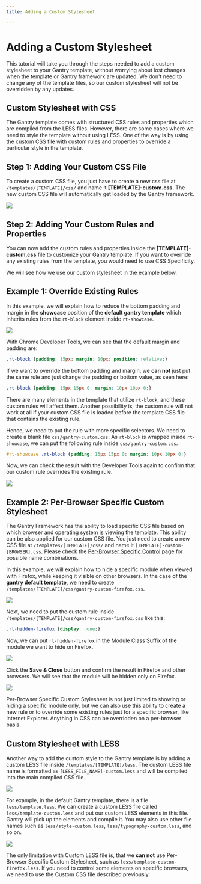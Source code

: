 ```yaml
---
title: Adding a Custom Stylesheet

---
```


Adding a Custom Stylesheet
==========================
This tutorial will take you through the steps needed to add a custom stylesheet to your Gantry template, without worrying about lost changes when the template or Gantry framework are updated. We don't need to change any of the template files, so our custom stylesheet will not be overridden by any updates.


Custom Stylesheet with CSS
--------------------------
The Gantry template comes with structured CSS rules and properties which are compiled from the LESS files. However, there are some cases where we need to style the template without using LESS. One of the way is by using the custom CSS file with custom rules and properties to override a particular style in the template.


Step 1: Adding Your Custom CSS File
-----------------------------------
To create a custom CSS file, you just have to create a new css file at `/templates/[TEMPLATE]/css/` and name it **[TEMPLATE]-custom.css**. The new custom CSS file will automatically get loaded by the Gantry framework.

![](assets/template-custom-css.jpg)


Step 2: Adding Your Custom Rules and Properties
-----------------------------------------------
You can now add the custom rules and properties inside the **[TEMPLATE]-custom.css** file to customize your Gantry template. If you want to override any existing rules from the template, you would need to use CSS Specificity.

We will see how we use our custom stylesheet in the example below.


Example 1: Override Existing Rules
----------------------------------
In this example, we will explain how to reduce the bottom padding and margin in the **showcase** position of the **default gantry template** which inherits rules from the `rt-block` element inside `rt-showcase`.

![](assets/showcase-padding-margin.jpg)

With Chrome Developer Tools, we can see that the default margin and padding are:

~~~ .css
.rt-block {padding: 15px; margin: 10px; position: relative;}
~~~

If we want to override the bottom padding and margin, we **can not** just put the same rule and just change the padding or bottom value, as seen here:

~~~ .css
.rt-block {padding: 15px 15px 0; margin: 10px 10px 0;}
~~~

There are many elements in the template that utilize `rt-block`, and these custom rules will affect them. Another possibility is, the custom rule will not work at all if your custom CSS file is loaded before the template CSS file that contains the existing rule.

Hence, we need to put the rule with more specific selectors. We need to create a blank file `css/gantry-custom.css`. As `rt-block` is wrapped inside `rt-showcase`, we can put the following rule inside `css/gantry-custom.css`.

~~~ .css
#rt-showcase .rt-block {padding: 15px 15px 0; margin: 10px 10px 0;}
~~~

Now, we can check the result with the Developer Tools again to confirm that our custom rule overrides the existing rule.

![](assets/custom-css-result.jpg)


Example 2: Per-Browser Specific Custom Stylesheet
-------------------------------------------------
The Gantry Framework has the ability to load specific CSS file based on which browser and operating system is viewing the template. This ability can be also applied for our custom CSS file. You just need to create a new CSS file at `/templates/[TEMPLATE]/css/` and name it `[TEMPLATE]-custom-[BROWSER].css`. Please check the [Per-Browser Specific Control](../advanced/per_browser_control.md) page for possible name combinations.

In this example, we will explain how to hide a specific module when viewed with Firefox, while keeping it visible on other browsers. In the case of the **gantry default template**, we need to create `/templates/[TEMPLATE]/css/gantry-custom-firefox.css`.

![](assets/hide-on-firefox.jpg)

Next, we need to put the custom rule inside `/templates/[TEMPLATE]/css/gantry-custom-firefox.css` like this:

~~~ .css
.rt-hidden-firefox {display: none;}
~~~

Now, we can put `rt-hidden-firefox` in the Module Class Suffix of the module we want to hide on Firefox.

![](assets/hidden-module-class-suffix.jpg)

Click the **Save & Close** button and confirm the result in Firefox and other browsers. We will see that the module will be hidden only on Firefox.

![](assets/hide-on-firefox-result.jpg)

Per-Browser Specific Custom Stylesheet is not just limited to showing or hiding a specific module only, but we can also use this ability to create a new rule or to override some existing rules just for a specific browser, like Internet Explorer. Anything in CSS can be overridden on a per-browser basis.


Custom Stylesheet with LESS
---------------------------
Another way to add the custom style to the Gantry template is by adding a custom LESS file inside `/templates/[TEMPLATE]/less`. The custom LESS file name is formatted as  `[LESS_FILE_NAME]-custom.less` and will be compiled into the main compiled CSS file.

![](assets/less-file-name.jpg)

For example, in the default Gantry template, there is a file `less/template.less`. We can create a custom LESS file called `less/template-custom.less` and put our custom LESS elements in this file. Gantry will pick up the elements and compile it. You may also use other file names such as `less/style-custom.less`, `less/typography-custom.less`, and so on.

![](assets/custom-less-files.jpg)

The only limitation with Custom LESS file is, that we **can not** use Per-Browser Specific Custom Stylesheet, such as `less/template-custom-firefox.less`. If you need to control some elements on specific browsers, we need to use the Custom CSS file described previously.
